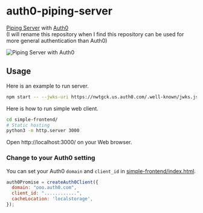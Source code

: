 # auth0-piping-server
[Piping Server](https://github.com/nwtgck/piping-server) with [Auth0](auth0.com/)  
(I will rename this repository when I find this repository can be used for more general authentication than Auth0)

![Piping Server with Auth0](demo_assets/auth0-simple-client.gif)  

## Usage

Here is an example to run server.

```bash
npm start -- --jwks-uri https://nwtgck.us.auth0.com/.well-known/jwks.json --jwt-issuer=https://nwtgck.us.auth0.com/ --http-port=8080
```

Here is how to run simple web client.

```bash
cd simple-frontend/
# Static hosting
python3 -m http.server 3000
```

Open http://localhost:3000/ on your Web browser.

### Change to your Auth0 setting

You can set your Auth0 `domain` and `client_id` in [simple-frontend/index.html](simple-frontend/index.html).

```js
auth0Promise = createAuth0Client({
  domain: "ooo.auth0.com",
  client_id: "............",
  cacheLocation: 'localstorage',
});
```
